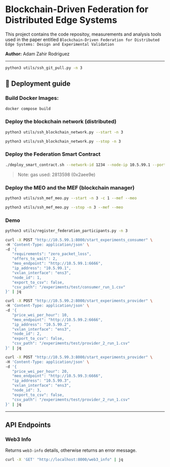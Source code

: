 # Blockchain-Driven Federation for Distributed Edge Systems

This project contains the code repositoy, measurements and analysis tools used in the paper entitled `Blockchain-Driven Federation for Distributed Edge Systems: Design and Experimental Validation`

**Author:** Adam Zahir Rodriguez

---

```bash
python3 utils/ssh_git_pull.py -n 3
```

## 🚀 Deployment guide

### Build Docker Images:
```bash
docker compose build
```

### Deploy the blockchain network (distributed)

```bash
python3 utils/ssh_blockchain_network.py --start -n 3
```

```bash
python3 utils/ssh_blockchain_network.py --stop -n 3
```

### Deploy the Federation Smart Contract

```bash
./deploy_smart_contract.sh --network-id 1234 --node-ip 10.5.99.1 --port 3334 --protocol ws
```

> Note: gas used: 2813598 (0x2aee9e)

### Deploy the MEO and the MEF (blockchain manager)

```bash
python3 utils/ssh_mef_meo.py --start -n 3 -c 1 --mef --meo
```
```bash
python3 utils/ssh_mef_meo.py --stop -n 3 --mef --meo
```

### Demo

```bash
python3 utils/register_federation_participants.py -n 3
```

```bash
curl -X POST "http://10.5.99.1:8000/start_experiments_consumer" \
-H 'Content-Type: application/json' \
-d '{
   "requirements": "zero_packet_loss",
   "offers_to_wait": 2,
   "meo_endpoint": "http://10.5.99.1:6666",
   "ip_address": "10.5.99.1",
   "vxlan_interface": "ens3",
   "node_id": 1,
   "export_to_csv": false,
   "csv_path": "/experiments/test/consumer_run_1.csv"
}' | jq
```

```bash
curl -X POST "http://10.5.99.2:8000/start_experiments_provider" \
-H 'Content-Type: application/json' \
-d '{
   "price_wei_per_hour": 10,
   "meo_endpoint": "http://10.5.99.2:6666",
   "ip_address": "10.5.99.2",
   "vxlan_interface": "ens3",
   "node_id": 2,
   "export_to_csv": false,
   "csv_path": "/experiments/test/provider_2_run_1.csv"
}' | jq
```

```bash
curl -X POST "http://10.5.99.3:8000/start_experiments_provider" \
-H 'Content-Type: application/json' \
-d '{
   "price_wei_per_hour": 20,
   "meo_endpoint": "http://10.5.99.3:6666",
   "ip_address": "10.5.99.3",
   "vxlan_interface": "ens3",
   "node_id": 3,
   "export_to_csv": false,
   "csv_path": "/experiments/test/provider_2_run_1.csv"
}' | jq
```

---

## API Endpoints

### Web3 Info
Returns `web3-info` details, otherwise returns an error message.

```bash
curl -X 'GET' "http://localhost:8000/web3_info" | jq
```